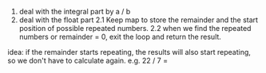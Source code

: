 1. deal with the integral part by a / b
2. deal with the float part
    2.1 Keep map to store the remainder and the start position of possible repeated      numbers.
   2.2 when we find the repeated numbers or remainder = 0, exit the loop and return the result.

idea: if the remainder starts repeating, the results will also start repeating, so we don't have to calculate again. e.g. 22 / 7 =  
